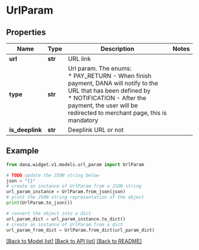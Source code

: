 # UrlParam


## Properties

Name | Type | Description | Notes
------------ | ------------- | ------------- | -------------
**url** | **str** | URL link | 
**type** | **str** | Url param. The enums:<br /> * PAY_RETURN - When finish payment, DANA will notify to the URL that has been defined by<br /> * NOTIFICATION - After the payment, the user will be redirected to merchant page, this is mandatory<br />  | 
**is_deeplink** | **str** | Deeplink URL or not | 

## Example

```python
from dana.widget.v1.models.url_param import UrlParam

# TODO update the JSON string below
json = "{}"
# create an instance of UrlParam from a JSON string
url_param_instance = UrlParam.from_json(json)
# print the JSON string representation of the object
print(UrlParam.to_json())

# convert the object into a dict
url_param_dict = url_param_instance.to_dict()
# create an instance of UrlParam from a dict
url_param_from_dict = UrlParam.from_dict(url_param_dict)
```
[[Back to Model list]](../README.md#documentation-for-models) [[Back to API list]](../README.md#documentation-for-api-endpoints) [[Back to README]](../README.md)


